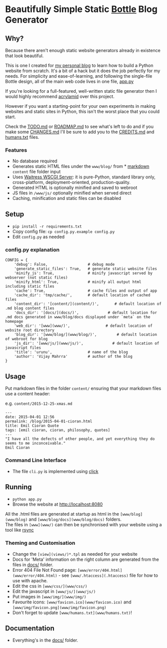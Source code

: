 # Beautifully Simple Static [Bottle](http://bottlepy.org/) Blog Generator

## Why?
Because there aren't enough static website generators already in existence that 
look beautiful. 

This is one I created for [my personal blog](http://www.urunu.com)
to learn how to build a Python website from scratch.  It's a bit of a hack but
it does the job perfectly for my needs. For simplicity and ease-of-learning, 
and following the single-file Bottle design, all of the main web code lives in one
file, [app.py](app.py) 

If you're looking for a full-featured, well-written static file generator then
I would highly recommend [acrylamid](http://posativ.org/acrylamid/) over this
project.  

However if you want a starting-point for your own experiments in making websites 
and static sites in Python, this isn't the worst place that you could start.  

Check the [TODO.md](docs/TODO.md) or [ROADMAP.md](docs/ROADMAP.md) 
to see what's left to do and if you make some [CHANGES.md](docs/CHANGES.md) I'll be
sure to add you to the [CREDITS.md](docs/CREDITS.md) and [humans.txt](www/humans.txt) files.

### Features

* No database required
* Generates static HTML files under the `www/blog/` from * [markdown](https://guides.github.com/features/mastering-markdown/) `content` file folder input
* Uses [Waitress WSCGI Server](http://docs.pylonsproject.org/projects/waitress/en/latest/index.html): it is pure-Python, standard library only, cross-platform, deployment-oriented, production-quality.
* Generated HTML is optionally minified and saved to webroot
* JS files in `/www/js/` optionally minified when served direct
* Caching, minification and static files can be disabled

## Setup

* `pip install -r requirements.txt`
* Copy config file: `cp config.py.example config.py`
* Edit `config.py` as needed

### config.py explanation

```
CONFIG = {
    'debug': False,                  # debug mode
    'generate_static_files': True,   # generate static website files
    'minify_js': True,               # minify javascript served by webserver (not static files)
    'minify_html': True,             # minify all output html including static files
    'cache': True,                   # cache files and output of app
    'cache_dir': 'tmp/cache/',       # default location of cached files
    'content_dir': '[content/](content/)',       # default location of .md blog content files
    'docs_dir': '[docs/](docs/)',             # default location for .md docs generated in www/blog/docs displayed under `meta` on the homepage
    'web_dir': '[www](www/)',                # default location of website root directory
    'blog_dir': '[www/blog/](www/blog/)',         # default location of webroot for blog
    'js_dir': '[www/js/](www/js/)',             # default location of javascript files
    'title': 'urunu',                # name of the blog
    'author': 'Vijay Mahrra'         # author of the blog
}
```

## Usage
Put markdown files in the folder `content/` ensuring that your markdown files use a content header:

e.g. `content/2015-12-25-xmas.md`

```
---
date: 2015-04-01 12:56
permalink: /blog/2015-04-01-cioran.html
title: Emil Cioran Quote
tags: [emil cioran, cioran, philosophy, quotes]
---
"I have all the defects of other people, and yet everything they do seems to me inconceivable."
Emil Cioran
```

### Command Line Interface
* The file `cli.py` is implemented using [click](http://click.pocoo.org/4/)

## Running

* `python app.py` 
* Browse the website at [http://localhost:8080](http://localhost:8080/)

All the .html files are generated at startup as html in the `[www/blog](www/blog)` and `[www/blog/docs](www/blog/docs)` folders.  
The files in `[www](www/)` can then be synchronised with your website using a tool like [rsync](http://en.wikipedia.org/wiki/Rsync)

### Theming and Customisation

* Change the `[view](views/)*.tpl` as needed for your website
* Docs for 'Meta' information on the right column are generated from the files in [docs/](docs) folder.
* Error 404 File Not Found page: `[www/error/404.html](www/error/404.html)` - see `[www/.htaccess](.htaccess)` file for how to use with apache.
* Edit the css in `[www/css/](www/css/)`
* Edit the javascript in `[www/js/](www/js/)`
* Put images in `[www/img/](www/img/)`
* Favourite icons: `[www/favicon.ico](www/favicon.ico)` and `[www/img/favicon.png](www/img/favicon.png)`
* Don't forget to update `[www/humans.txt](www/humans.txt)`!

## Documentation

* Everything's in the [docs/](docs/) folder.
